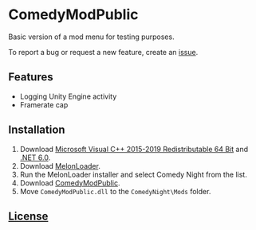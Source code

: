 # ComedyModPublic

Basic version of a mod menu for testing purposes.

To report a bug or request a new feature, create an [issue](https://github.com/BlueLobsterMods/ComedyModPublic/issues).

## Features

- Logging Unity Engine activity
- Framerate cap

## Installation

1. Download [Microsoft Visual C++ 2015-2019 Redistributable 64 Bit](https://aka.ms/vs/16/release/vc_redist.x64.exe) and [.NET 6.0](https://download.visualstudio.microsoft.com/download/pr/396abf58-60df-4892-b086-9ed9c7a914ba/eb344c08fa7fc303f46d6905a0cb4ea3/dotnet-sdk-6.0.428-win-x64.exe).
2. Download [MelonLoader](https://github.com/LavaGang/MelonLoader.Installer/releases/latest/download/MelonLoader.Installer.exe).
3. Run the MelonLoader installer and select Comedy Night from the list.
4. Download [ComedyModPublic](https://github.com/BlueLobsterMods/ComedyModPublic/releases).
5. Move `ComedyModPublic.dll` to the `ComedyNight\Mods` folder.

## [License](https://github.com/BlueLobsterMods/ComedyModPublic/blob/main/LICENSE)
